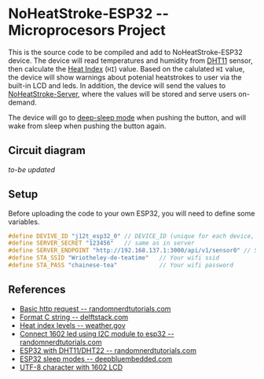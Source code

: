 # NoHeatStroke-ESP32 -- Microprocesors Project

This is the source code to be compiled and add to NoHeatStroke-ESP32 device. The device will read temperatures and humidity from [DHT11](https://components101.com/sensors/dht11-temperature-sensor) sensor, then calculate the [Heat Index](https://www.weather.gov/arx/heat_index) (`HI`) value. Based on the calulated `HI` value, the device will show warnings about potenial heatstrokes to user via the built-in LCD and leds. In addition, the device will send the values to [NoHeatStroke-Server](https://github.com/jerapiblaze/NoHeatStroke-Server), where the values will be stored and serve users on-demand.

The device will go to [deep-sleep mode](https://docs.espressif.com/projects/esp-idf/en/latest/esp32/api-reference/system/sleep_modes.html) when pushing the button, and will wake from sleep when pushing the button again.

## Circuit diagram

*to-be updated*

## Setup

Before uploading the code to your own ESP32, you will need to define some variables.

```cpp
#define DEVIVE_ID "j12t_esp32_0" // DEVICE_ID (unique for each device, max 16)
#define SERVER_SECRET "123456"   // same as in server
#define SERVER_ENDPOINT "http://192.168.137.1:3000/api/v1/sensor0" // SERVER API ENDPOINT
#define STA_SSID "Wriotheley-de-teatime"   // Your wifi ssid
#define STA_PASS "chainese-tea"            // Your wifi password
```

## References

- [Basic http request -- randomnerdtutorials.com](https://randomnerdtutorials.com/esp32-http-get-post-arduino/)
- [Format C string -- delftstack.com](https://www.delftstack.com/howto/c/c-string-formatting/)
- [Heat index levels -- weather.gov](https://www.weather.gov/arx/heat_index)
- [Connect 1602 led using I2C module to esp32 -- randomnerdtutorials.com](https://randomnerdtutorials.com/esp32-esp8266-i2c-lcd-arduino-ide/)
- [ESP32 with DHT11/DHT22 -- randomnerdtutorials.com](https://randomnerdtutorials.com/esp32-dht11-dht22-temperature-humidity-sensor-arduino-ide/)
- [ESP32 sleep modes -- deepbluembedded.com](https://deepbluembedded.com/esp32-sleep-modes-power-consumption/)
- [UTF-8 character with 1602 LCD](https://github.com/locple/LiquidCrystal_I2C_UTF8)